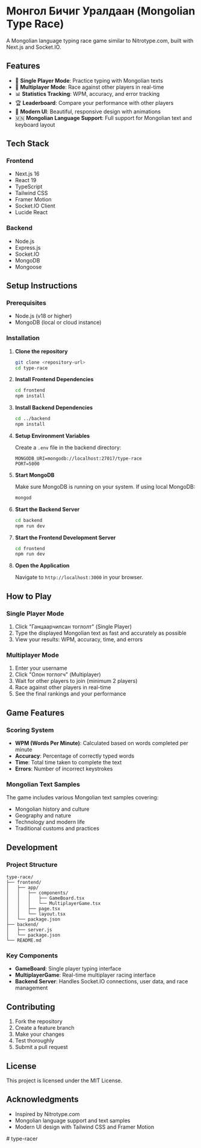 # Монгол Бичиг Уралдаан (Mongolian Type Race)

A Mongolian language typing race game similar to Nitrotype.com, built with Next.js and Socket.IO.

## Features

- 🏁 **Single Player Mode**: Practice typing with Mongolian texts
- 👥 **Multiplayer Mode**: Race against other players in real-time
- 📊 **Statistics Tracking**: WPM, accuracy, and error tracking
- 🏆 **Leaderboard**: Compare your performance with other players
- 🎨 **Modern UI**: Beautiful, responsive design with animations
- 🇲🇳 **Mongolian Language Support**: Full support for Mongolian text and keyboard layout

## Tech Stack

### Frontend
- Next.js 16
- React 19
- TypeScript
- Tailwind CSS
- Framer Motion
- Socket.IO Client
- Lucide React

### Backend
- Node.js
- Express.js
- Socket.IO
- MongoDB
- Mongoose

## Setup Instructions

### Prerequisites
- Node.js (v18 or higher)
- MongoDB (local or cloud instance)

### Installation

1. **Clone the repository**
   ```bash
   git clone <repository-url>
   cd type-race
   ```

2. **Install Frontend Dependencies**
   ```bash
   cd frontend
   npm install
   ```

3. **Install Backend Dependencies**
   ```bash
   cd ../backend
   npm install
   ```

4. **Setup Environment Variables**
   
   Create a `.env` file in the backend directory:
   ```env
   MONGODB_URI=mongodb://localhost:27017/type-race
   PORT=5000
   ```

5. **Start MongoDB**
   
   Make sure MongoDB is running on your system. If using local MongoDB:
   ```bash
   mongod
   ```

6. **Start the Backend Server**
   ```bash
   cd backend
   npm run dev
   ```

7. **Start the Frontend Development Server**
   ```bash
   cd frontend
   npm run dev
   ```

8. **Open the Application**
   
   Navigate to `http://localhost:3000` in your browser.

## How to Play

### Single Player Mode
1. Click "Ганцаарчилсан тоглолт" (Single Player)
2. Type the displayed Mongolian text as fast and accurately as possible
3. View your results: WPM, accuracy, time, and errors

### Multiplayer Mode
1. Enter your username
2. Click "Олон тоглогч" (Multiplayer)
3. Wait for other players to join (minimum 2 players)
4. Race against other players in real-time
5. See the final rankings and your performance

## Game Features

### Scoring System
- **WPM (Words Per Minute)**: Calculated based on words completed per minute
- **Accuracy**: Percentage of correctly typed words
- **Time**: Total time taken to complete the text
- **Errors**: Number of incorrect keystrokes

### Mongolian Text Samples
The game includes various Mongolian text samples covering:
- Mongolian history and culture
- Geography and nature
- Technology and modern life
- Traditional customs and practices

## Development

### Project Structure
```
type-race/
├── frontend/
│   ├── app/
│   │   ├── components/
│   │   │   ├── GameBoard.tsx
│   │   │   └── MultiplayerGame.tsx
│   │   ├── page.tsx
│   │   └── layout.tsx
│   └── package.json
├── backend/
│   ├── server.js
│   └── package.json
└── README.md
```

### Key Components

- **GameBoard**: Single player typing interface
- **MultiplayerGame**: Real-time multiplayer racing interface
- **Backend Server**: Handles Socket.IO connections, user data, and race management

## Contributing

1. Fork the repository
2. Create a feature branch
3. Make your changes
4. Test thoroughly
5. Submit a pull request

## License

This project is licensed under the MIT License.

## Acknowledgments

- Inspired by Nitrotype.com
- Mongolian language support and text samples
- Modern UI design with Tailwind CSS and Framer Motion

#   t y p e - r a c e r  
 